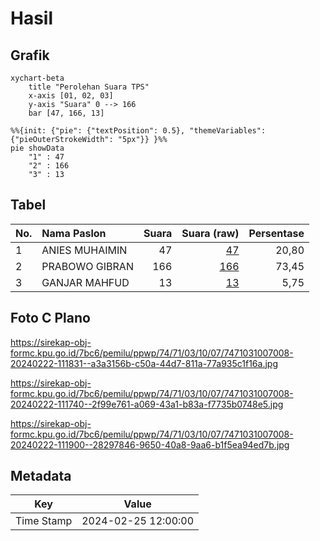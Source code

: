 # Hasil

## Grafik

```mermaid
xychart-beta
    title "Perolehan Suara TPS"
    x-axis [01, 02, 03]
    y-axis "Suara" 0 --> 166
    bar [47, 166, 13]
```

```mermaid
%%{init: {"pie": {"textPosition": 0.5}, "themeVariables": {"pieOuterStrokeWidth": "5px"}} }%%
pie showData
    "1" : 47
    "2" : 166
    "3" : 13
```

## Tabel

| No. | Nama Paslon    | Suara | Suara (raw) | Persentase |
|:--- |:-------------- | -----:| -----------:| ----------:|
| 1   | ANIES MUHAIMIN | 47    | [47][p-1]   | 20,80      |
| 2   | PRABOWO GIBRAN | 166   | [166][p-2]  | 73,45      |
| 3   | GANJAR MAHFUD  | 13    | [13][p-3]   | 5,75       |


[p-1]: https://github.com/gigit-pemilu/pemilu-2024-74-sulawesi-tenggara/blob/main/pilpres/hitung-suara/sub/74-sulawesi-tenggara/sub/71-kota-kendari/sub/03-baruga/sub/1007-watubangga/sub/008-tps/sub/paslon-1.txt
[p-2]: https://github.com/gigit-pemilu/pemilu-2024-74-sulawesi-tenggara/blob/main/pilpres/hitung-suara/sub/74-sulawesi-tenggara/sub/71-kota-kendari/sub/03-baruga/sub/1007-watubangga/sub/008-tps/sub/paslon-2.txt
[p-3]: https://github.com/gigit-pemilu/pemilu-2024-74-sulawesi-tenggara/blob/main/pilpres/hitung-suara/sub/74-sulawesi-tenggara/sub/71-kota-kendari/sub/03-baruga/sub/1007-watubangga/sub/008-tps/sub/paslon-3.txt

## Foto C Plano

https://sirekap-obj-formc.kpu.go.id/7bc6/pemilu/ppwp/74/71/03/10/07/7471031007008-20240222-111831--a3a3156b-c50a-44d7-811a-77a935c1f16a.jpg

https://sirekap-obj-formc.kpu.go.id/7bc6/pemilu/ppwp/74/71/03/10/07/7471031007008-20240222-111740--2f99e761-a069-43a1-b83a-f7735b0748e5.jpg

https://sirekap-obj-formc.kpu.go.id/7bc6/pemilu/ppwp/74/71/03/10/07/7471031007008-20240222-111900--28297846-9650-40a8-9aa6-b1f5ea94ed7b.jpg


## Metadata

| Key        | Value               |
| ---------- | ------------------- |
| Time Stamp | 2024-02-25 12:00:00 |



